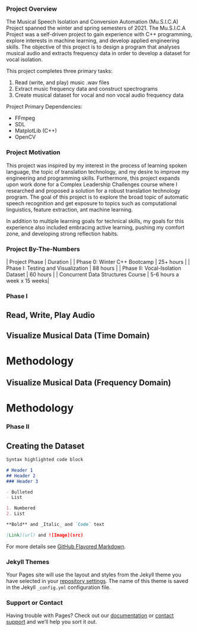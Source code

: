### Project Overview

The Musical Speech Isolation and Conversion Automation (Mu.S.I.C.A) Project spanned the winter and spring semesters of 2021. The Mu.S.I.C.A Project was a self-driven project to gain experience with C++ programming, explore interests in machine learning, and develop applied engineering skills. The objective of this project is to design a program that analyses musical audio and extracts frequency data in order to develop a dataset for vocal isolation. 

This project completes three primary tasks: <br/>
1. Read (write, and play) music .wav files
2. Extract music frequency data and construct spectrograms
3. Create musical dataset for vocal and non vocal audio frequency data

Project Primary Dependencies: <br/>
- FFmpeg
- SDL
- MatplotLib (C++)
- OpenCV

### Project Motivation

This project was inspired by my interest in the process of learning spoken language, the topic of translation technology, and my desire to improve my engineering and programming skills. Furthermore, this project expands upon work done for a Complex Leadership Challenges course where I researched and proposed a solution for a robust translation technology program. The goal of this project is to explore the broad topic of automatic speech recognition and get exposure to topics such as computational linguistics, feature extraction, ant machine learning. 

In addition to multiple learning goals for technical skills, my goals for this experience also included embracing active learning, pushing my comfort zone, and developing strong reflection habits.

### Project By-The-Numbers
| Project Phase | Duration |
| Phase 0: Winter C++ Bootcamp | 25+ hours |
| Phase I: Testing and Visualization | 88 hours |
| Phase II: Vocal-Isolation Dataset | 60 hours |
| Concurrent Data Structures Course | 5-6 hours a week x 15 weeks|


### Phase I
## Read, Write, Play Audio
## Visualize Musical Data (Time Domain)
# Methodology

## Visualize Musical Data (Frequency Domain)
# Methodology

### Phase II
## Creating the Dataset




```markdown
Syntax highlighted code block

# Header 1
## Header 2
### Header 3

- Bulleted
- List

1. Numbered
2. List

**Bold** and _Italic_ and `Code` text

[Link](url) and ![Image](src)
```

For more details see [GitHub Flavored Markdown](https://guides.github.com/features/mastering-markdown/).

### Jekyll Themes

Your Pages site will use the layout and styles from the Jekyll theme you have selected in your [repository settings](https://github.com/bruceble/Mu.S.I.C.A./settings/pages). The name of this theme is saved in the Jekyll `_config.yml` configuration file.

### Support or Contact

Having trouble with Pages? Check out our [documentation](https://docs.github.com/categories/github-pages-basics/) or [contact support](https://support.github.com/contact) and we’ll help you sort it out.
